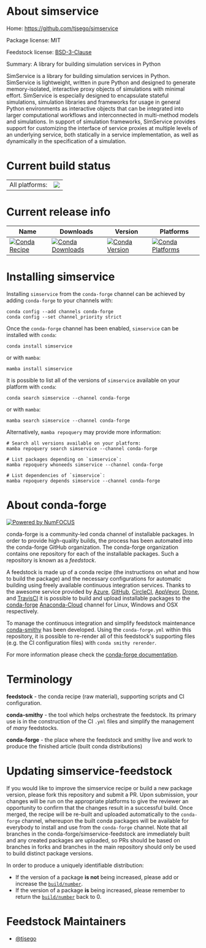 About simservice
================

Home: https://github.com/tjsego/simservice

Package license: MIT

Feedstock license: [BSD-3-Clause](https://github.com/conda-forge/simservice-feedstock/blob/main/LICENSE.txt)

Summary: A library for building simulation services in Python

SimService is a library for building simulation services in Python.
SimService is lightweight, written in pure Python and designed to generate
memory-isolated, interactive proxy objects of simulations with minimal effort.
SimService is especially designed to encapsulate stateful simulations,
simulation libraries and frameworks for usage in general Python environments
as interactive objects that can be integrated into larger computational workflows
and interconnected in multi-method models and simulations. In support of simulation
frameworks, SimService provides support for customizing the interface of service
proxies at multiple levels of an underlying service, both statically in a service
implementation, as well as dynamically in the specification of a simulation.


Current build status
====================


<table><tr><td>All platforms:</td>
    <td>
      <a href="https://dev.azure.com/conda-forge/feedstock-builds/_build/latest?definitionId=17294&branchName=main">
        <img src="https://dev.azure.com/conda-forge/feedstock-builds/_apis/build/status/simservice-feedstock?branchName=main">
      </a>
    </td>
  </tr>
</table>

Current release info
====================

| Name | Downloads | Version | Platforms |
| --- | --- | --- | --- |
| [![Conda Recipe](https://img.shields.io/badge/recipe-simservice-green.svg)](https://anaconda.org/conda-forge/simservice) | [![Conda Downloads](https://img.shields.io/conda/dn/conda-forge/simservice.svg)](https://anaconda.org/conda-forge/simservice) | [![Conda Version](https://img.shields.io/conda/vn/conda-forge/simservice.svg)](https://anaconda.org/conda-forge/simservice) | [![Conda Platforms](https://img.shields.io/conda/pn/conda-forge/simservice.svg)](https://anaconda.org/conda-forge/simservice) |

Installing simservice
=====================

Installing `simservice` from the `conda-forge` channel can be achieved by adding `conda-forge` to your channels with:

```
conda config --add channels conda-forge
conda config --set channel_priority strict
```

Once the `conda-forge` channel has been enabled, `simservice` can be installed with `conda`:

```
conda install simservice
```

or with `mamba`:

```
mamba install simservice
```

It is possible to list all of the versions of `simservice` available on your platform with `conda`:

```
conda search simservice --channel conda-forge
```

or with `mamba`:

```
mamba search simservice --channel conda-forge
```

Alternatively, `mamba repoquery` may provide more information:

```
# Search all versions available on your platform:
mamba repoquery search simservice --channel conda-forge

# List packages depending on `simservice`:
mamba repoquery whoneeds simservice --channel conda-forge

# List dependencies of `simservice`:
mamba repoquery depends simservice --channel conda-forge
```


About conda-forge
=================

[![Powered by
NumFOCUS](https://img.shields.io/badge/powered%20by-NumFOCUS-orange.svg?style=flat&colorA=E1523D&colorB=007D8A)](https://numfocus.org)

conda-forge is a community-led conda channel of installable packages.
In order to provide high-quality builds, the process has been automated into the
conda-forge GitHub organization. The conda-forge organization contains one repository
for each of the installable packages. Such a repository is known as a *feedstock*.

A feedstock is made up of a conda recipe (the instructions on what and how to build
the package) and the necessary configurations for automatic building using freely
available continuous integration services. Thanks to the awesome service provided by
[Azure](https://azure.microsoft.com/en-us/services/devops/), [GitHub](https://github.com/),
[CircleCI](https://circleci.com/), [AppVeyor](https://www.appveyor.com/),
[Drone](https://cloud.drone.io/welcome), and [TravisCI](https://travis-ci.com/)
it is possible to build and upload installable packages to the
[conda-forge](https://anaconda.org/conda-forge) [Anaconda-Cloud](https://anaconda.org/)
channel for Linux, Windows and OSX respectively.

To manage the continuous integration and simplify feedstock maintenance
[conda-smithy](https://github.com/conda-forge/conda-smithy) has been developed.
Using the ``conda-forge.yml`` within this repository, it is possible to re-render all of
this feedstock's supporting files (e.g. the CI configuration files) with ``conda smithy rerender``.

For more information please check the [conda-forge documentation](https://conda-forge.org/docs/).

Terminology
===========

**feedstock** - the conda recipe (raw material), supporting scripts and CI configuration.

**conda-smithy** - the tool which helps orchestrate the feedstock.
                   Its primary use is in the construction of the CI ``.yml`` files
                   and simplify the management of *many* feedstocks.

**conda-forge** - the place where the feedstock and smithy live and work to
                  produce the finished article (built conda distributions)


Updating simservice-feedstock
=============================

If you would like to improve the simservice recipe or build a new
package version, please fork this repository and submit a PR. Upon submission,
your changes will be run on the appropriate platforms to give the reviewer an
opportunity to confirm that the changes result in a successful build. Once
merged, the recipe will be re-built and uploaded automatically to the
`conda-forge` channel, whereupon the built conda packages will be available for
everybody to install and use from the `conda-forge` channel.
Note that all branches in the conda-forge/simservice-feedstock are
immediately built and any created packages are uploaded, so PRs should be based
on branches in forks and branches in the main repository should only be used to
build distinct package versions.

In order to produce a uniquely identifiable distribution:
 * If the version of a package **is not** being increased, please add or increase
   the [``build/number``](https://docs.conda.io/projects/conda-build/en/latest/resources/define-metadata.html#build-number-and-string).
 * If the version of a package **is** being increased, please remember to return
   the [``build/number``](https://docs.conda.io/projects/conda-build/en/latest/resources/define-metadata.html#build-number-and-string)
   back to 0.

Feedstock Maintainers
=====================

* [@tjsego](https://github.com/tjsego/)

